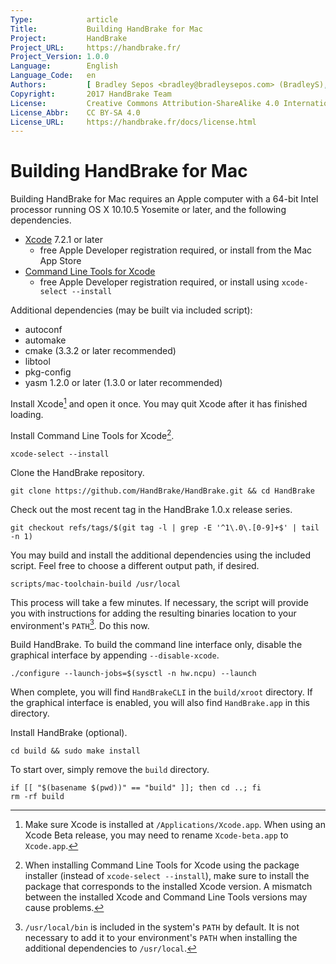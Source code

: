 ```yaml
---
Type:            article
Title:           Building HandBrake for Mac
Project:         HandBrake
Project_URL:     https://handbrake.fr/
Project_Version: 1.0.0
Language:        English
Language_Code:   en
Authors:         [ Bradley Sepos <bradley@bradleysepos.com> (BradleyS), Scott (s55) ]
Copyright:       2017 HandBrake Team
License:         Creative Commons Attribution-ShareAlike 4.0 International
License_Abbr:    CC BY-SA 4.0
License_URL:     https://handbrake.fr/docs/license.html
---
```


Building HandBrake for Mac
==========================

Building HandBrake for Mac requires an Apple computer with a 64-bit Intel processor running OS X 10.10.5 Yosemite or later, and the following dependencies.

- [Xcode](https://developer.apple.com/xcode/) 7.2.1 or later
  - free Apple Developer registration required, or install from the Mac App Store
- [Command Line Tools for Xcode](https://developer.apple.com/download/more/)
  - free Apple Developer registration required, or install using `xcode-select --install`

Additional dependencies (may be built via included script):

- autoconf
- automake
- cmake (3.3.2 or later recommended)
- libtool
- pkg-config
- yasm 1.2.0 or later (1.3.0 or later recommended)

Install Xcode[^xcode-install] and open it once. You may quit Xcode after it has finished loading.

Install Command Line Tools for Xcode[^xcode-cli-tools].

    xcode-select --install

Clone the HandBrake repository.

    git clone https://github.com/HandBrake/HandBrake.git && cd HandBrake

Check out the most recent tag in the HandBrake 1.0.x release series.

    git checkout refs/tags/$(git tag -l | grep -E '^1\.0\.[0-9]+$' | tail -n 1)

You may build and install the additional dependencies using the included script. Feel free to choose a different output path, if desired.

    scripts/mac-toolchain-build /usr/local

This process will take a few minutes. If necessary, the script will provide you with instructions for adding the resulting binaries location to your environment's `PATH`[^default-path]. Do this now.

Build HandBrake. To build the command line interface only, disable the graphical interface by appending `--disable-xcode`.

    ./configure --launch-jobs=$(sysctl -n hw.ncpu) --launch

When complete, you will find `HandBrakeCLI` in the `build/xroot` directory. If the graphical interface is enabled, you will also find `HandBrake.app` in this directory.

Install HandBrake (optional).

    cd build && sudo make install

To start over, simply remove the `build` directory.

    if [[ "$(basename $(pwd))" == "build" ]]; then cd ..; fi
    rm -rf build

[^xcode-install]: Make sure Xcode is installed at `/Applications/Xcode.app`. When using an Xcode Beta release, you may need to rename `Xcode-beta.app` to `Xcode.app`.

[^xcode-cli-tools]: When installing Command Line Tools for Xcode using the package installer (instead of `xcode-select --install`), make sure to install the package that corresponds to the installed Xcode version. A mismatch between the installed Xcode and Command Line Tools versions may cause problems.

[^default-path]: `/usr/local/bin` is included in the system's `PATH` by default. It is not necessary to add it to your environment's `PATH` when installing the additional dependencies to `/usr/local`.
